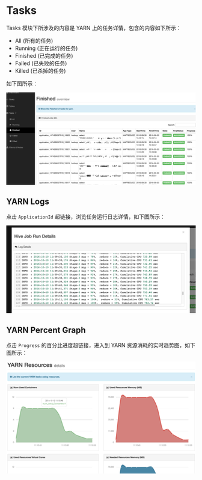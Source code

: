 # Tasks

Tasks 模块下所涉及的内容是 YARN 上的任务详情，包含的内容如下所示：
  * All (所有的任务)
  * Running (正在运行的任务)
  * Finished (已完成的任务)
  * Failed (已失败的任务)
  * Killed (已杀掉的任务)

如下图所示：

![Tasks_Finished](../res/tasks_finished@2x.png)

## YARN Logs
点击 ``` ApplicationId ``` 超链接，浏览任务运行日志详情，如下图所示：

![yarn_tasks_log@2x.png](../res/yarn_tasks_log@2x.png)

## YARN Percent Graph
点击 ``` Progress ``` 的百分比进度超链接，进入到 YARN 资源消耗的实时趋势图，如下图所示：

![yarn_tasks_graph@2x.png](../res/yarn_tasks_graph@2x.png)
